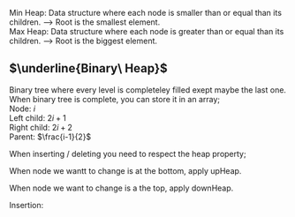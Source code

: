 Min Heap: Data structure where each node is smaller than or equal than its children. --> Root is the smallest element. <br/>
Max Heap: Data structure where each node is greater than or equal than its children. --> Root is the biggest element. <br/>

## $\underline{Binary\ Heap}$
Binary tree where every level is completeley filled exept maybe the last one. <br/>
When binary tree is complete, you can store it in an array; <br/>
Node: $i$ <br/>
Left child: $2i +1$ <br/>
Right child: $2i+2$ <br/>
Parent: $\frac{i-1}{2}$ <br/>

When inserting / deleting you need to respect the heap property; <br/>

When node we wantt to change is at the bottom, apply upHeap. <br/>

When node we want to change is a the top, apply downHeap. <br/>

Insertion: <br/>










